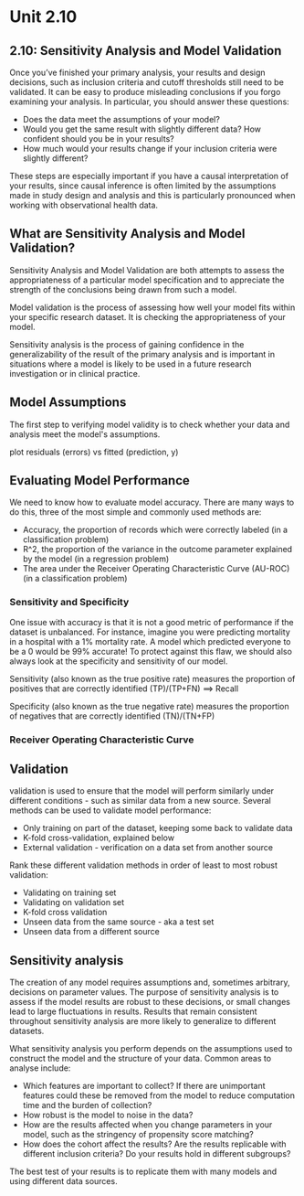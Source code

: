 # Unit 2.10

## 2.10: Sensitivity Analysis and Model Validation

Once you’ve finished your primary analysis, your results and design decisions, such as inclusion criteria and cutoff thresholds still need to be validated. It can be easy to produce misleading conclusions if you forgo examining your analysis. In particular, you should answer these questions:
  * Does the data meet the assumptions of your model? 
  * Would you get the same result with slightly different data? 
How confident should you be in your results? 
  * How much would your results change if your inclusion criteria were slightly different?
  
These steps are especially important if you have a causal interpretation of your results, since causal inference is often limited by the assumptions made in study design and analysis and this is particularly pronounced when working with observational health data.

## What are Sensitivity Analysis and Model Validation?

Sensitivity Analysis and Model Validation are both attempts to assess the appropriateness of a particular model specification and to appreciate the strength of the conclusions being drawn from such a model.

Model validation is the process of assessing how well your model fits within your specific research dataset. It is checking the appropriateness of your model.

Sensitivity analysis is the process of gaining confidence in the generalizability of the result of the primary analysis and is important in situations where a model is likely to be used in a future research investigation or in clinical practice.

## Model Assumptions

The first step to verifying model validity is to check whether your data and analysis meet the model's assumptions.

plot residuals (errors) vs fitted (prediction, y)

## Evaluating Model Performance
We need to know how to evaluate model accuracy. There are many ways to do this, three of the most simple and commonly used methods are:
  * Accuracy, the proportion of records which were correctly labeled (in a classification problem)
  * R^2, the proportion of the variance in the outcome parameter explained by the model (in a regression problem)
  * The area under the Receiver Operating Characteristic Curve (AU-ROC) (in a classification problem)
  
### Sensitivity and Specificity

One issue with accuracy is that it is not a good metric of performance if the dataset is unbalanced.
For instance, imagine you were predicting mortality in a hospital with a 1% mortality rate. A model which predicted everyone to be a 0 would be 99% accurate! To protect against this flaw, we should also always look at the specificity and sensitivity of our model.

Sensitivity (also known as the true positive rate) measures the proportion of positives that are correctly identified (TP)/(TP+FN)
==> Recall

Specificity (also known as the true negative rate) measures the proportion of negatives that are correctly identified (TN)/(TN+FP)

### Receiver Operating Characteristic Curve

## Validation

validation is used to ensure that the model will perform similarly under different conditions - such as similar data from a new source. Several methods can be used to validate model performance:
  * Only training on part of the dataset, keeping some back to validate data
  * K-fold cross-validation, explained below
  * External validation - verification on a data set from another source

Rank these different validation methods in order of least to most robust validation:
  * Validating on training set 
  * Validating on validation set
  * K-fold cross validation
  * Unseen data from the same source - aka a test set
  * Unseen data from a different source

## Sensitivity analysis

The creation of any model requires assumptions and, sometimes arbitrary, decisions on parameter values. The purpose of sensitivity analysis is to assess if the model results are robust to these decisions, or small changes lead to large fluctuations in results. Results that remain consistent throughout sensitivity analysis are more likely to generalize to different datasets.

What sensitivity analysis you perform depends on the assumptions used to construct the model and the structure of your data. Common areas to analyse include:
  * Which features are important to collect? If there are unimportant features could these be removed from the model to reduce computation time and the burden of collection?
  * How robust is the model to noise in the data?
  * How are the results affected when you change parameters in your model, such as the stringency of propensity score matching?
  * How does the cohort affect the results? Are the results replicable with different inclusion criteria? Do your results hold in different subgroups?
  
The best test of your results is to replicate them with many models and using different data sources.
